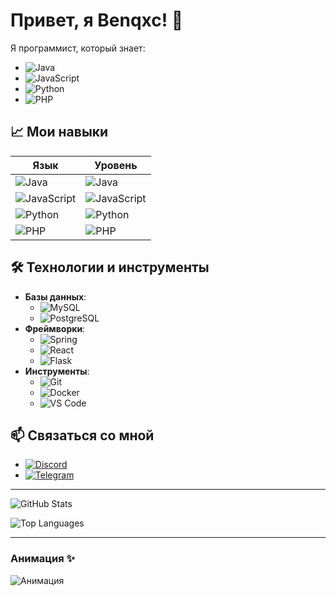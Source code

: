 # Привет, я Benqxc! 👋

Я программист, который знает:

- ![Java](https://badgen.net/badge/icon/Java?icon=java&label&color=orange&scale=1.5&animate=spin)
- ![JavaScript](https://badgen.net/badge/icon/JavaScript?icon=javascript&label&color=yellow&scale=1.5&animate=spin)
- ![Python](https://badgen.net/badge/icon/Python?icon=python&label&color=blue&scale=1.5&animate=spin)
- ![PHP](https://badgen.net/badge/icon/PHP?icon=php&label&color=purple&scale=1.5&animate=spin)

## 📈 Мои навыки

| Язык         | Уровень      |
|--------------|--------------|
| ![Java](https://badgen.net/badge/icon/Java?icon=java&label&color=orange&scale=1.5&animate=spin)         | ![Java](https://badgen.net/badge/Java/Middle/orange?scale=1.5&animate=spin) |
| ![JavaScript](https://badgen.net/badge/icon/JavaScript?icon=javascript&label&color=yellow&scale=1.5&animate=spin)   | ![JavaScript](https://badgen.net/badge/JavaScript/Junior/yellow?scale=1.5&animate=spin) |
| ![Python](https://badgen.net/badge/icon/Python?icon=python&label&color=blue&scale=1.5&animate=spin)       | ![Python](https://badgen.net/badge/Python/Junior/blue?scale=1.5&animate=spin) |
| ![PHP](https://badgen.net/badge/icon/PHP?icon=php&label&color=purple&scale=1.5&animate=spin)       | ![PHP](https://badgen.net/badge/PHP/Junior/purple?scale=1.5&animate=spin) |

## 🛠️ Технологии и инструменты

- **Базы данных**: 
  - ![MySQL](https://badgen.net/badge/icon/MySQL?icon=mysql&label&color=blue&scale=1.5&animate=spin)
  - ![PostgreSQL](https://badgen.net/badge/icon/PostgreSQL?icon=postgresql&label&color=blue&scale=1.5&animate=spin)
- **Фреймворки**: 
  - ![Spring](https://badgen.net/badge/icon/Spring?icon=spring&label&color=green&scale=1.5&animate=spin)
  - ![React](https://badgen.net/badge/icon/React?icon=react&label&color=blue&scale=1.5&animate=spin)
  - ![Flask](https://badgen.net/badge/icon/Flask?icon=flask&label&color=black&scale=1.5&animate=spin)
- **Инструменты**: 
  - ![Git](https://badgen.net/badge/icon/Git?icon=git&label&color=red&scale=1.5&animate=spin)
  - ![Docker](https://badgen.net/badge/icon/Docker?icon=docker&label&color=blue&scale=1.5&animate=spin)
  - ![VS Code](https://badgen.net/badge/icon/VS_Code?icon=visualstudio&label&color=blue&scale=1.5&animate=spin)

## 📫 Связаться со мной

- [![Discord](https://badgen.net/badge/icon/Discord?icon=discord&label&color=purple&scale=1.5&animate=spin)](https://discordapp.com/users/642377537598521344)
- [![Telegram](https://badgen.net/badge/icon/Telegram?icon=telegram&label&color=blue&scale=1.5&animate=spin)](https://t.me/benqxc)

---

![GitHub Stats](https://github-readme-stats.vercel.app/api?username=benqxc&show_icons=true&theme=radical)

![Top Languages](https://github-readme-stats.vercel.app/api/top-langs/?username=benqxc&layout=compact&theme=radical)

---

### Анимация ✨

![Анимация]((https://media3.giphy.com/media/v1.Y2lkPTc5MGI3NjExMzZlanZnanZ6NjZ6eXhpcDJxazlhZWVodXR5bjRtNmZvZWNuNmZ4ZyZlcD12MV9pbnRlcm5hbF9naWZfYnlfaWQmY3Q9Zw/GwOVvsMGbU0dG/giphy.gif))
